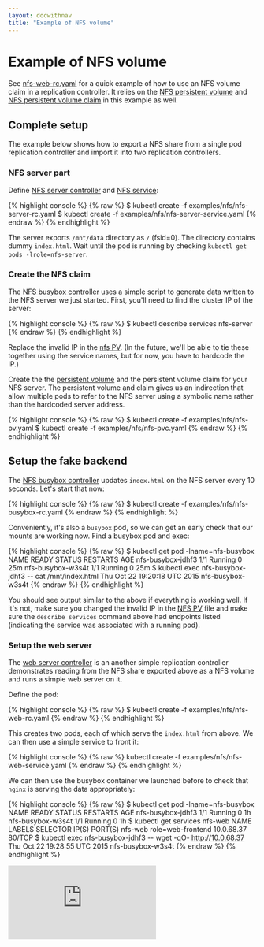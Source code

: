 ```yaml
---
layout: docwithnav
title: "Example of NFS volume"
---
```

<!-- BEGIN MUNGE: UNVERSIONED_WARNING -->


<!-- END MUNGE: UNVERSIONED_WARNING -->

# Example of NFS volume

See [nfs-web-rc.yaml](nfs-web-rc.yaml) for a quick example of how to use an NFS
volume claim in a replication controller. It relies on the
[NFS persistent volume](nfs-pv.yaml) and
[NFS persistent volume claim](nfs-pvc.yaml) in this example as well.

## Complete setup

The example below shows how to export a NFS share from a single pod replication
controller and import it into two replication controllers.

### NFS server part

Define [NFS server controller](nfs-server-rc.yaml) and
[NFS service](nfs-server-service.yaml):

{% highlight console %}
{% raw %}
$ kubectl create -f examples/nfs/nfs-server-rc.yaml
$ kubectl create -f examples/nfs/nfs-server-service.yaml
{% endraw %}
{% endhighlight %}

The server exports `/mnt/data` directory as `/` (fsid=0). The
directory contains dummy `index.html`. Wait until the pod is running
by checking `kubectl get pods -lrole=nfs-server`.

### Create the NFS claim

The [NFS busybox controller](nfs-busybox-rc.yaml) uses a simple script to
generate data written to the NFS server we just started. First, you'll need to
find the cluster IP of the server:

{% highlight console %}
{% raw %}
$ kubectl describe services nfs-server
{% endraw %}
{% endhighlight %}

Replace the invalid IP in the [nfs PV](nfs-pv.yaml). (In the future,
we'll be able to tie these together using the service names, but for
now, you have to hardcode the IP.)

Create the the [persistent volume](../../docs/user-guide/persistent-volumes.html)
and the persistent volume claim for your NFS server. The persistent volume and
claim gives us an indirection that allow multiple pods to refer to the NFS
server using a symbolic name rather than the hardcoded server address.

{% highlight console %}
{% raw %}
$ kubectl create -f examples/nfs/nfs-pv.yaml
$ kubectl create -f examples/nfs/nfs-pvc.yaml
{% endraw %}
{% endhighlight %}

## Setup the fake backend

The [NFS busybox controller](nfs-busybox-rc.yaml) updates `index.html` on the
NFS server every 10 seconds. Let's start that now:

{% highlight console %}
{% raw %}
$ kubectl create -f examples/nfs/nfs-busybox-rc.yaml
{% endraw %}
{% endhighlight %}

Conveniently, it's also a `busybox` pod, so we can get an early check
that our mounts are working now. Find a busybox pod and exec:

{% highlight console %}
{% raw %}
$ kubectl get pod -lname=nfs-busybox
NAME                READY     STATUS    RESTARTS   AGE
nfs-busybox-jdhf3   1/1       Running   0          25m
nfs-busybox-w3s4t   1/1       Running   0          25m
$ kubectl exec nfs-busybox-jdhf3 -- cat /mnt/index.html
Thu Oct 22 19:20:18 UTC 2015
nfs-busybox-w3s4t
{% endraw %}
{% endhighlight %}

You should see output similar to the above if everything is working well. If
it's not, make sure you changed the invalid IP in the [NFS PV](nfs-pv.yaml) file
and make sure the `describe services` command above had endpoints listed
(indicating the service was associated with a running pod).

### Setup the web server

The [web server controller](nfs-web-rc.yaml) is an another simple replication
controller demonstrates reading from the NFS share exported above as a NFS
volume and runs a simple web server on it.

Define the pod:

{% highlight console %}
{% raw %}
$ kubectl create -f examples/nfs/nfs-web-rc.yaml
{% endraw %}
{% endhighlight %}

This creates two pods, each of which serve the `index.html` from above. We can
then use a simple service to front it:

{% highlight console %}
{% raw %}
kubectl create -f examples/nfs/nfs-web-service.yaml
{% endraw %}
{% endhighlight %}

We can then use the busybox container we launched before to check that `nginx`
is serving the data appropriately:

{% highlight console %}
{% raw %}
$ kubectl get pod -lname=nfs-busybox
NAME                READY     STATUS    RESTARTS   AGE
nfs-busybox-jdhf3   1/1       Running   0          1h
nfs-busybox-w3s4t   1/1       Running   0          1h
$ kubectl get services nfs-web
NAME      LABELS    SELECTOR            IP(S)        PORT(S)
nfs-web   <none>    role=web-frontend   10.0.68.37   80/TCP
$ kubectl exec nfs-busybox-jdhf3 -- wget -qO- http://10.0.68.37
Thu Oct 22 19:28:55 UTC 2015
nfs-busybox-w3s4t
{% endraw %}
{% endhighlight %}




<!-- BEGIN MUNGE: IS_VERSIONED -->
<!-- TAG IS_VERSIONED -->
<!-- END MUNGE: IS_VERSIONED -->


<!-- BEGIN MUNGE: GENERATED_ANALYTICS -->
[![Analytics](https://kubernetes-site.appspot.com/UA-36037335-10/GitHub/examples/nfs/README.md?pixel)]()
<!-- END MUNGE: GENERATED_ANALYTICS -->

